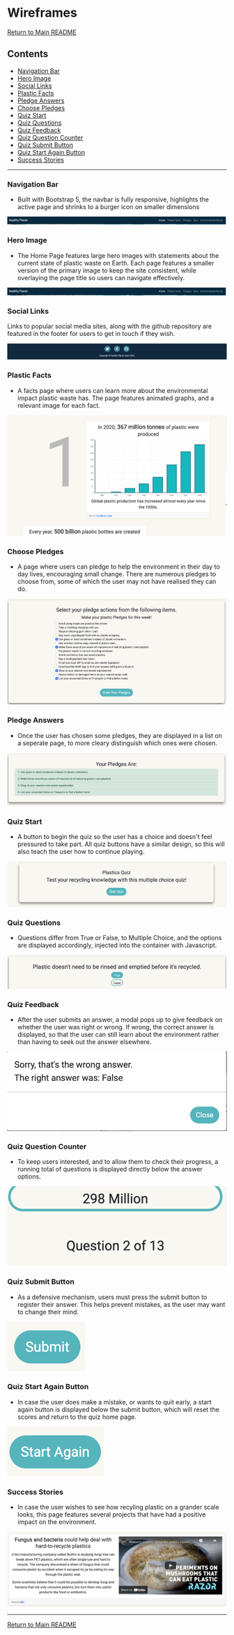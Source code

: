 # Wireframes

[Return to Main README](../../../README.md)

## Contents

- [Navigation Bar](#navigation-bar)
- [Hero Image](#hero-image)
- [Social Links](#social-links)
- [Plastic Facts](#plastic-facts)
- [Pledge Answers](#pledge-answers)
- [Choose Pledges](#choose-pledges)
- [Quiz Start](#quiz-start)
- [Quiz Questions](#quiz-questions)
- [Quiz Feedback](#quiz-feedback)
- [Quiz Question Counter](#quiz-question-counter)
- [Quiz Submit Button](#quiz-submit-button)
- [Quiz Start Again Button](#quiz-start-again-button)
- [Success Stories](#success-stories)

*** 

### Navigation Bar

- Built with Bootstrap 5, the navbar is fully responsive, highlights the active page and shrinks to a burger icon on smaller dimensions

![Navigation Bar](images/features/feature-navbar.png)


### Hero Image

- The Home Page features large hero images with statements about the current state of plastic waste on Earth. Each page features a smaller version of the primary image to keep the site consistent, while overlaying the page title so users can navigate effectively.

![Hero Image](images/features/feature-navbar.png)

### Social Links

Links to popular social media sites, along with the github repository are featured in the footer for users to get in touch if they wish.

![Social Links](images/features/feature-social-links.png)

### Plastic Facts

- A facts page where users can learn more about the environmental impact plastic waste has. The page features animated graphs, and a relevant image for each fact.

![Plastic Facts](images/features/feature-plastic-facts.png)

### Choose Pledges

- A page where users can pledge to help the environment in their day to day lives, encouraging small change. There are numerous pledges to choose from, some of which the user may not have realised they can do.

![Choose Pledges](images/features/feature-choose-pledges.png)

### Pledge Answers

- Once the user has chosen some pledges, they are displayed in a list on a seperate page, to more cleary distinguish which ones were chosen.

![Pledge Answers](images/features/feature-pledge-answers.png)

### Quiz Start

- A button to begin the quiz so the user has a choice and doesn't feel pressured to take part. All quiz buttons have a similar design, so this will also teach the user how to continue playing.

![Quiz Start](images/features/feature-quiz-start.png)

### Quiz Questions

- Questions differ from True or False, to Multiple Choice, and the options are displayed accordingly, injected into the container with Javascript.

![Quiz Questions](images/features/feature-quiz-question.png)

### Quiz Feedback

- After the user submits an answer, a modal pops up to give feedback on whether the user was right or wrong. If wrong, the correct answer is displayed, so that the user can still learn about the environment rather than having to seek out the answer elsewhere.

![Quiz Feedback](images/features/feature-quiz-feedback.png)

### Quiz Question Counter

- To keep users interested, and to allow them to check their progress, a running total of questions is displayed directly below the answer options.

![Quiz Question Counter](images/features/feature-quiz-question-counter.png)

### Quiz Submit Button

- As a defensive mechanism, users must press the submit button to register their answer. This helps prevent mistakes, as the user may want to change their mind.

![Quiz Submit Button](images/features/feature-quiz-submit-button.png)

### Quiz Start Again Button

- In case the user does make a mistake, or wants to quit early, a start again button is displayed below the submit button, which will reset the scores and return to the quiz home page.

![Quiz Start Again Button](images/features/feature-quiz-start-again-button.png)

### Success Stories

- In case the user wishes to see how recyling plastic on a grander scale looks, this page features several projects that have had a positive impact on the environment.

![Success Stories](images/features/feature-success-stories.png)

***

[Return to Main README](../../../README.md)